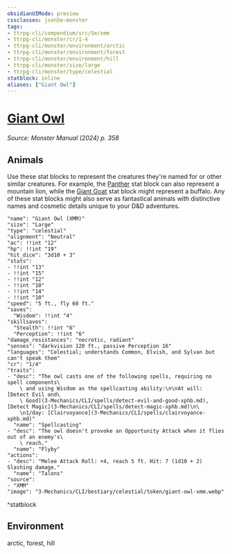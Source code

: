 ```yaml
---
obsidianUIMode: preview
cssclasses: json5e-monster
tags:
- ttrpg-cli/compendium/src/5e/xmm
- ttrpg-cli/monster/cr/1-4
- ttrpg-cli/monster/environment/arctic
- ttrpg-cli/monster/environment/forest
- ttrpg-cli/monster/environment/hill
- ttrpg-cli/monster/size/large
- ttrpg-cli/monster/type/celestial
statblock: inline
aliases: ["Giant Owl"]
---
```

# [Giant Owl](3-Mechanics\CLI\bestiary\celestial/giant-owl-xmm.md)
*Source: Monster Manual (2024) p. 358*  

## Animals

Use these stat blocks to represent the creatures they're named for or other similar creatures. For example, the [Panther](3-Mechanics/CLI/bestiary/beast/panther-xmm.md) stat block can also represent a mountain lion, while the [Giant Goat](3-Mechanics/CLI/bestiary/beast/giant-goat-xmm.md) stat block might represent a buffalo. Any of these stat blocks might also serve as fantastical animals with distinctive names and cosmetic details unique to your D&D adventures.

```statblock
"name": "Giant Owl (XMM)"
"size": "Large"
"type": "celestial"
"alignment": "Neutral"
"ac": !!int "12"
"hp": !!int "19"
"hit_dice": "3d10 + 3"
"stats":
- !!int "13"
- !!int "15"
- !!int "12"
- !!int "10"
- !!int "14"
- !!int "10"
"speed": "5 ft., fly 60 ft."
"saves":
  "Wisdom": !!int "4"
"skillsaves":
  "Stealth": !!int "6"
  "Perception": !!int "6"
"damage_resistances": "necrotic, radiant"
"senses": "darkvision 120 ft., passive Perception 16"
"languages": "Celestial; understands Common, Elvish, and Sylvan but can't speak them"
"cr": "1/4"
"traits":
- "desc": "The owl casts one of the following spells, requiring no spell components\
    \ and using Wisdom as the spellcasting ability:\n\nAt will: [Detect Evil and\
    \ Good](3-Mechanics/CLI/spells/detect-evil-and-good-xphb.md), [Detect Magic](3-Mechanics/CLI/spells/detect-magic-xphb.md)\n\
    \n1/day: [Clairvoyance](3-Mechanics/CLI/spells/clairvoyance-xphb.md)"
  "name": "Spellcasting"
- "desc": "The owl doesn't provoke an Opportunity Attack when it flies out of an enemy's\
    \ reach."
  "name": "Flyby"
"actions":
- "desc": "Melee Attack Roll: +4, reach 5 ft. Hit: 7 (1d10 + 2) Slashing damage."
  "name": "Talons"
"source":
- "XMM"
"image": "3-Mechanics/CLI/bestiary/celestial/token/giant-owl-xmm.webp"
```
^statblock

## Environment

arctic, forest, hill